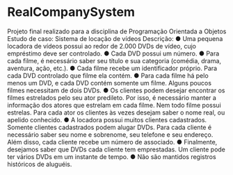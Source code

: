 # RealCompanySystem
Projeto final realizado para a disciplina de Programação Orientada a Objetos
Estudo de caso: Sistema de locação de vídeos
Descrição:
	● Uma pequena locadora de vídeos possui ao redor de 2.000 DVDs de vídeo, cujo
empréstimo deve ser controlado.
	● Cada DVD possui um número.
	● Para cada filme, é necessário saber seu título e sua categoria (comédia, drama,
aventura, ação, etc.).
	● Cada filme recebe um identificador próprio. Para cada DVD controlado que filme ela
contém.
	● Para cada filme há pelo menos um DVD, e cada DVD contém somente um filme.
Alguns poucos filmes necessitam de dois DVDs.
	● Os clientes podem desejar encontrar os filmes estrelados pelo seu ator predileto. Por
isso, é necessário manter a informação dos atores que estrelam em cada filme. Nem
todo filme possui estrelas. Para cada ator os clientes às vezes desejam saber o nome
real, ou apelido conhecido.
	● A locadora possui muitos clientes cadastrados. Somente clientes cadastrados podem
alugar DVDs. Para cada cliente é necessário saber seu nome e sobrenome, seu
telefone e seu endereço. Além disso, cada cliente recebe um número de associado.
	● Finalmente, desejamos saber que DVDs cada cliente tem emprestadas.
Um cliente pode ter vários DVDs em um instante de tempo.
	● Não são mantidos registros históricos de aluguéis.
